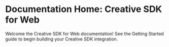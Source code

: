 # Documentation Home: Creative SDK for Web

Welcome the Creative SDK for Web documentation! See the Getting Started guide to begin building your Creative SDK integration.
